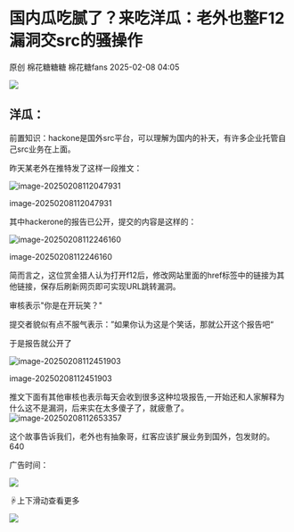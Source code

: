 #  国内瓜吃腻了？来吃洋瓜：老外也整F12漏洞交src的骚操作   
原创 棉花糖糖糖  棉花糖fans   2025-02-08 04:05  
  
![](https://mmbiz.qpic.cn/mmbiz_gif/1mtwZURvGTkCK3ZFyqYEyTwmaLo2YSMeibz3eeShkewiadS4oh0RBl1U7BTVeEscGQrEbjWKcQzGpJEFLwr4cFQw/640?wx_fmt=gif&wxfrom=13&wx_lazy=1&tp=wxpic "")  
  
## 洋瓜：  
  
前置知识：hackone是国外src平台，可以理解为国内的补天，有许多企业托管自己src业务在上面。  
  
昨天某老外在推特发了这样一段推文：  
  
![image-20250208112047931](https://mmbiz.qpic.cn/mmbiz_png/lic4LrsB27ntDicRI6gaPQRwnDQdVwZvBNZMqNT6YeWhwsqy9v8bibOGHLw9ibKAyCE1MT3wusNNBKicxXRU1MMVAcQ/640?wx_fmt=png&from=appmsg "")  
  
image-20250208112047931  
  
其中hackerone的报告已公开，提交的内容是这样的：  
  
![image-20250208112246160](https://mmbiz.qpic.cn/mmbiz_png/lic4LrsB27ntDicRI6gaPQRwnDQdVwZvBNe2ZosNX8Q2MszAcEvEzOqNhmrcRIR2n5rZuujdDQ18aZqQfdQpOuaw/640?wx_fmt=png&from=appmsg "")  
  
image-20250208112246160  
  
简而言之，这位赏金猎人认为打开f12后，修改网站里面的href标签中的链接为其他链接，保存后刷新网页即可实现URL跳转漏洞。  
  
审核表示"你是在开玩笑？"  
  
提交者貌似有点不服气表示：”如果你认为这是个笑话，那就公开这个报告吧“  
  
于是报告就公开了  
  
![image-20250208112451903](https://mmbiz.qpic.cn/mmbiz_png/lic4LrsB27ntDicRI6gaPQRwnDQdVwZvBN4Zz6DHdeyqyeySescC8VOHdSPicdjhRgFVicAcciaV5vSJYyictWr2yrTQ/640?wx_fmt=png&from=appmsg "")  
  
image-20250208112451903  
  
推文下面有其他审核也表示每天会收到很多这种垃圾报告,一开始还和人家解释为什么这不是漏洞，后来实在太多傻子了，就疲惫了。![image-20250208112653357](https://mmbiz.qpic.cn/mmbiz_png/lic4LrsB27ntDicRI6gaPQRwnDQdVwZvBN3m3hXibtwMQkTiaibwbR4g26qZ7WyzPSpDYLZO3Z9X8zhkVYqXhvn94Hg/640?wx_fmt=png&from=appmsg "")  
  
  
这个故事告诉我们，老外也有抽象哥，红客应该扩展业务到国外，包发财的。  
640  
  
广告时间：  
  
![](https://mmbiz.qpic.cn/mmbiz_jpg/lic4LrsB27nsCoUtu7S3iaU9uQd1tDmUkkVTPUPn8MbUmWHnPzhO5T5d6a0xf1O25iaEs8GSrjMFWmlJVXTHWfDIw/640?wx_fmt=other&from=appmsg&wxfrom=5&wx_lazy=1&wx_co=1&tp=webp "")  
  
☟上下滑动查看更多  
  
![](https://mmbiz.qpic.cn/mmbiz_jpg/lic4LrsB27nsCoUtu7S3iaU9uQd1tDmUkkDPibncJdKCHfsaGMdh3K1FSHUIfPnwe9N2uIs4Cffdn2m1ehC6PAbsA/640?wx_fmt=other&from=appmsg&wxfrom=5&wx_lazy=1&wx_co=1&tp=webp "")  
  
  

